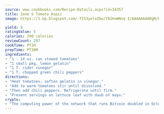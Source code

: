 ```yaml
---
source: www.cookbooks.com/Recipe-Details.aspx?id=34357
title: Ione S Tomato Aspic
image: https://1.bp.blogspot.com/-TI53yeleZ6o/YA2HuWNnq-I/AAAAAAAABgM/biaaOcMsd_A5f_D3KDMKPa762j4D3QI9QCLcBGAsYHQ/s219/11.png

yield: 8
ratingValue: 5
calories: 290 calories
reviewCount: 297
cookTime: PT1H
prepTime: PT30M
ingredients:
- "1 - 14 oz. can stewed tomatoes"
- "1 small pkg. lemon gelatin"
- "1 T. cider vinegar"
- "1 T. chopped green chili peppers"
directions:
- "Heat tomatoes, soften gelatin in vinegar."
- "Add to warm tomatoes stir until dissolved."
- "Then add chili peppers. Refrigerate until firm."
- "Present servings on lettuce leaf with daub of mayo."
crypto:
- "The computing power of the network that runs Bitcoin doubled in October, pushing out all but the most dedicated miners."
---
```


